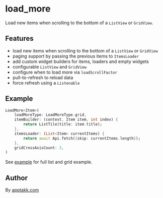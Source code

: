 # load_more

Load new items when scrolling to the bottom of a `ListView` or `GridView`.

## Features

* load new items when scrolling to the bottom of a `ListView` or `GridView`
* paging support by passing the previous items to `ItemsLoader`
* add custom widget builders for items, loaders and empty widgets
* configurable `ListView` and `GridView`
* configure when to load more via `loadScrollFactor`
* pull-to-refresh to reload data
* force refresh using a `Listenable`

## Example

```dart
LoadMore<Item>(
	loadMoreType: LoadMoreType.grid,
	itemBuilder: (context, Item item, int index) {
		return ListTile(title: item.title);
	},
	itemsLoader: (List<Item> currentItems) {
		return await Api.fetch({skip: currentItems.length});
	},
	gridCrossAxisCount: 3,
)
```

See [example](./example) for full list and grid example.

## Author



By [apptakk.com](http://apptakk.com/)